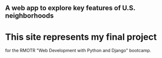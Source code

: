 ## A web app to explore key features of U.S. neighborhoods

# This site represents my final project
for the RMOTR "Web Development with Python and Django" 
bootcamp.  
